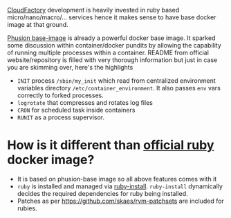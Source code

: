 [CloudFactory](http://www.cloudfactory.com) development is heavily invested in ruby based micro/nano/macro/... services hence it makes sense to have base docker image at that ground.

[Phusion base-image](https://github.com/phusion/baseimage-docker) is already a powerful docker base image. It sparked some discussion within container/docker pundits by allowing the capability of running multiple processes within a container. README from official website/repository is filled with very thorough information but just in case you are skimming over, here's the highlights

-  `INIT` process `/sbin/my_init` which read from centralized environment variables directory `/etc/container_environment`. It also passes `env` vars correctly to forked processes.
- `logrotate` that compresses and rotates log files 
- `CRON` for scheduled task inside containers
- `RUNIT` as a process supervisor.

# How is it different than [official ruby](https://hub.docker.com/_/ruby/) docker image?
- It is based on phusion-base image so all above features comes with it
- `ruby` is installed and managed via [ruby-install](https://github.com/postmodern/ruby-install). `ruby-install` dynamically decides the required dependencies for ruby being installed.
- Patches as per https://github.com/skaes/rvm-patchsets are included for rubies.
